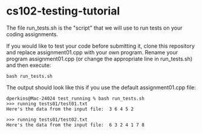 # cs102-testing-tutorial

The file run_tests.sh is the "script" that we will use to run tests on your coding assignments. 

If you would like to test your code before submitting it, clone this repository and replace assignment01.cpp with your own program. Rename your program assignment01.cpp (or change the appropriate line in run_tests.sh) and then execute:

```bash run_tests.sh```

The output should look like this if you use the default assignment01.cpp file:

```
dperkins@Mac-24024 test_running % bash run_tests.sh
>>> running tests01/test01.txt
Here's the data from the input file:  3 6 4 5 2

>>> running tests01/test02.txt
Here's the data from the input file:  6 3 2 4 1 7 8
```

